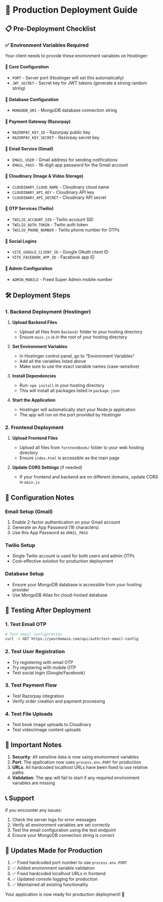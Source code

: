 # 🚀 Production Deployment Guide

## 📋 Pre-Deployment Checklist

### ✅ Environment Variables Required

Your client needs to provide these environment variables on Hostinger:

#### 🔹 Core Configuration
- `PORT` - Server port (Hostinger will set this automatically)
- `JWT_SECRET` - Secret key for JWT tokens (generate a strong random string)

#### 🔹 Database Configuration
- `MONGODB_URI` - MongoDB database connection string

#### 🔹 Payment Gateway (Razorpay)
- `RAZORPAY_KEY_ID` - Razorpay public key
- `RAZORPAY_KEY_SECRET` - Razorpay secret key

#### 🔹 Email Service (Gmail)
- `EMAIL_USER` - Gmail address for sending notifications
- `EMAIL_PASS` - 16-digit app password for the Gmail account

#### 🔹 Cloudinary (Image & Video Storage)
- `CLOUDINARY_CLOUD_NAME` - Cloudinary cloud name
- `CLOUDINARY_API_KEY` - Cloudinary API key
- `CLOUDINARY_API_SECRET` - Cloudinary API secret

#### 🔹 OTP Services (Twilio)
- `TWILIO_ACCOUNT_SID` - Twilio account SID
- `TWILIO_AUTH_TOKEN` - Twilio auth token
- `TWILIO_PHONE_NUMBER` - Twilio phone number for OTPs

#### 🔹 Social Logins
- `VITE_GOOGLE_CLIENT_ID` - Google OAuth client ID
- `VITE_FACEBOOK_APP_ID` - Facebook app ID

#### 🔹 Admin Configuration
- `ADMIN_MOBILE` - Fixed Super Admin mobile number

## 🛠️ Deployment Steps

### 1. Backend Deployment (Hostinger)

1. **Upload Backend Files**
   - Upload all files from `Backend/` folder to your hosting directory
   - Ensure `main.js` is in the root of your hosting directory

2. **Set Environment Variables**
   - In Hostinger control panel, go to "Environment Variables"
   - Add all the variables listed above
   - Make sure to use the exact variable names (case-sensitive)

3. **Install Dependencies**
   - Run: `npm install` in your hosting directory
   - This will install all packages listed in `package.json`

4. **Start the Application**
   - Hostinger will automatically start your Node.js application
   - The app will run on the port provided by Hostinger

### 2. Frontend Deployment

1. **Upload Frontend Files**
   - Upload all files from `forntendbook/` folder to your web hosting directory
   - Ensure `index.html` is accessible as the main page

2. **Update CORS Settings** (if needed)
   - If your frontend and backend are on different domains, update CORS in `main.js`

## 🔧 Configuration Notes

### Email Setup (Gmail)
1. Enable 2-factor authentication on your Gmail account
2. Generate an App Password (16 characters)
3. Use this App Password as `EMAIL_PASS`

### Twilio Setup
- Single Twilio account is used for both users and admin OTPs
- Cost-effective solution for production deployment

### Database Setup
- Ensure your MongoDB database is accessible from your hosting provider
- Use MongoDB Atlas for cloud-hosted database

## 🧪 Testing After Deployment

### 1. Test Email OTP
```bash
# Test email configuration
curl -X GET https://yourdomain.com/api/auth/test-email-config
```

### 2. Test User Registration
- Try registering with email OTP
- Try registering with mobile OTP
- Test social login (Google/Facebook)

### 3. Test Payment Flow
- Test Razorpay integration
- Verify order creation and payment processing

### 4. Test File Uploads
- Test book image uploads to Cloudinary
- Test video/image content uploads

## 🚨 Important Notes

1. **Security**: All sensitive data is now using environment variables
2. **Port**: The application now uses `process.env.PORT` for production
3. **URLs**: All hardcoded localhost URLs have been fixed to use relative paths
4. **Validation**: The app will fail to start if any required environment variables are missing

## 📞 Support

If you encounter any issues:
1. Check the server logs for error messages
2. Verify all environment variables are set correctly
3. Test the email configuration using the test endpoint
4. Ensure your MongoDB connection string is correct

## 🔄 Updates Made for Production

1. ✅ Fixed hardcoded port number to use `process.env.PORT`
2. ✅ Added environment variable validation
3. ✅ Fixed hardcoded localhost URLs in frontend
4. ✅ Updated console logging for production
5. ✅ Maintained all existing functionality

Your application is now ready for production deployment! 🎉
